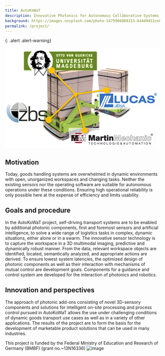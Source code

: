```yaml
---
title: AutoKoWaT
description: Innovative Photonics for Autonomous Collaborative Systems in Dynamic Good Transportation Processes
background: https://images.unsplash.com/photo-1475906089153-644d9452ce87?ixid=MnwxMjA3fDB8MHxwaG90by1wYWdlfHx8fGVufDB8fHx8&auto=format&fit=crop&w=1200&q=80
permalink: /project/
---
```


{: .alert .alert-warning}
 
![image](/assets/theme/images/logo_autokowat.png)

## Motivation

Today, goods handling systems are overwhelmed in dynamic environments with open, unorganized workspaces and changing tasks. Neither the existing sensors nor the operating software are suitable for autonomous operations under these conditions. Ensuring high operational reliability is only possible here at the expense of efficiency and limits usability.

## Goals and procedure

In the AutoKoWaT project, self-driving transport systems are to be enabled by additional photonic components, first and foremost sensors and artificial intelligence, to solve a wide range of logistics tasks in complex, dynamic situations, either alone or in a swarm. The innovative sensor technology is to capture the workspace in a 3D multimodal imaging, predictive and dynamically robust manner. From the data, relevant workspace objects are identified, located, semantically analyzed, and appropriate actions are derived. To ensure lowest system latencies, the optimized design of photonic components as well as their interaction with mechanisms of mutual control are development goals. Components for a guidance and control system are developed for the interaction of photonics and robotics.

## Innovation and perspectives

The approach of photonic add-ons consisting of novel 3D-sensory components and solutions for intelligent on-site processing and process control pursued in AutoKoWaT allows the use under challenging conditions of dynamic goods transport use cases as well as in a variety of other applications. The results of the project are to form the basis for the development of marketable product solutions that can be used in many industries.

This project is funded by the Federal Ministry of Education and Research of Germany (BMBF) (grant no.~13N16336)
![image](https://upload.wikimedia.org/wikipedia/commons/2/20/DEgov-BMBF-Logo_en.svg)

